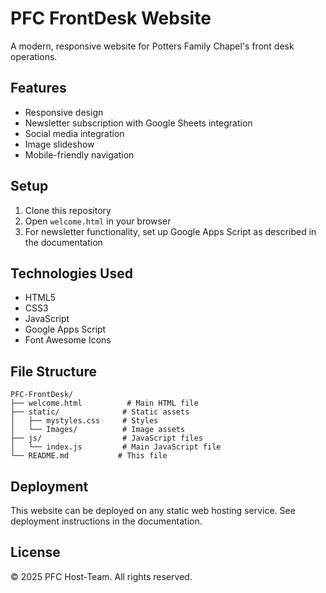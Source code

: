# PFC FrontDesk Website

A modern, responsive website for Potters Family Chapel's front desk operations.

## Features
- Responsive design
- Newsletter subscription with Google Sheets integration
- Social media integration
- Image slideshow
- Mobile-friendly navigation

## Setup
1. Clone this repository
2. Open `welcome.html` in your browser
3. For newsletter functionality, set up Google Apps Script as described in the documentation

## Technologies Used
- HTML5
- CSS3
- JavaScript
- Google Apps Script
- Font Awesome Icons

## File Structure
```
PFC-FrontDesk/
├── welcome.html          # Main HTML file
├── static/              # Static assets
│   ├── mystyles.css     # Styles
│   └── Images/          # Image assets
├── js/                  # JavaScript files
│   └── index.js         # Main JavaScript file
└── README.md           # This file
```

## Deployment
This website can be deployed on any static web hosting service. See deployment instructions in the documentation.

## License
© 2025 PFC Host-Team. All rights reserved. 
